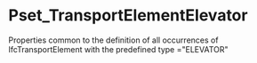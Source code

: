 # Pset_TransportElementElevator

Properties common to the definition of all occurrences of IfcTransportElement with the predefined type ="ELEVATOR"
